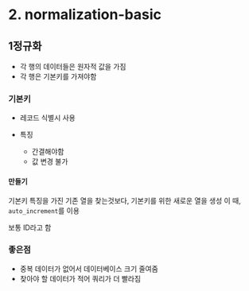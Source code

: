# 2. normalization-basic

## 1정규화

- 각 행의 데이터들은 원자적 값을 가짐
- 각 행은 기본키를 가져야함

### 기본키

- 레코드 식별시 사용

- 특징
  - 간결해야함
  - 값 변경 불가

#### 만들기

기본키 특징을 가진 기존 열을 찾는것보다,
기본키를 위한 새로운 열을 생성
이 때, `auto_increment`를 이용

보통 ID라고 함

### 좋은점

- 중복 데이터가 없어서 데이터베이스 크기 줄여줌
- 찾아야 할 데이터가 적어 쿼리가 더 빨라짐